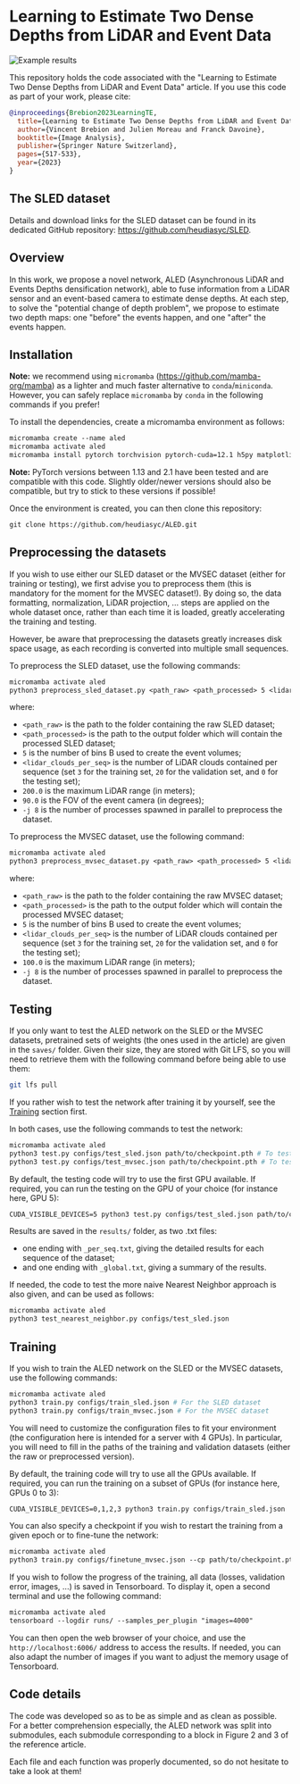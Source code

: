 # Learning to Estimate Two Dense Depths from LiDAR and Event Data

![Example results](https://www.hds.utc.fr/~vbrebion/dokuwiki/_media/fr/teaser_learning_to_estimate.png)

This repository holds the code associated with the "Learning to Estimate Two Dense Depths from LiDAR and Event Data" article. If you use this code as part of your work, please cite:

```BibTeX
@inproceedings{Brebion2023LearningTE,
  title={Learning to Estimate Two Dense Depths from LiDAR and Event Data},
  author={Vincent Brebion and Julien Moreau and Franck Davoine},
  booktitle={Image Analysis},
  publisher={Springer Nature Switzerland},
  pages={517-533},
  year={2023}
}
```

## The SLED dataset

Details and download links for the SLED dataset can be found in its dedicated GitHub repository: <https://github.com/heudiasyc/SLED>.

## Overview

In this work, we propose a novel network, ALED (Asynchronous LiDAR and Events Depths densification network), able to fuse information from a LiDAR sensor and an event-based camera to estimate dense depths. At each step, to solve the "potential change of depth problem", we propose to estimate two depth maps: one "before" the events happen, and one "after" the events happen.

## Installation

**Note:** we recommend using `micromamba` (<https://github.com/mamba-org/mamba>) as a lighter and much faster alternative to `conda`/`miniconda`.\
However, you can safely replace `micromamba` by `conda` in the following commands if you prefer!

To install the dependencies, create a micromamba environment as follows:

```txt
micromamba create --name aled
micromamba activate aled
micromamba install pytorch torchvision pytorch-cuda=12.1 h5py matplotlib opencv pandas pyyaml tensorboard tqdm -c pytorch -c nvidia -c conda-forge
```

**Note:** PyTorch versions between 1.13 and 2.1 have been tested and are compatible with this code. Slightly older/newer versions should also be compatible, but try to stick to these versions if possible!

Once the environment is created, you can then clone this repository:

```txt
git clone https://github.com/heudiasyc/ALED.git
```

## Preprocessing the datasets

If you wish to use either our SLED dataset or the MVSEC dataset (either for training or testing), we first advise you to preprocess them (this is mandatory for the moment for the MVSEC dataset!). By doing so, the data formatting, normalization, LiDAR projection, ... steps are applied on the whole dataset once, rather than each time it is loaded, greatly accelerating the training and testing.

However, be aware that preprocessing the datasets greatly increases disk space usage, as each recording is converted into multiple small sequences.

To preprocess the SLED dataset, use the following commands:

```txt
micromamba activate aled
python3 preprocess_sled_dataset.py <path_raw> <path_processed> 5 <lidar_clouds_per_seq> 200.0 90.0 -j 8
```

where:

- `<path_raw>` is the path to the folder containing the raw SLED dataset;
- `<path_processed>` is the path to the output folder which will contain the processed SLED dataset;
- `5` is the number of bins B used to create the event volumes;
- `<lidar_clouds_per_seq>` is the number of LiDAR clouds contained per sequence (set `3` for the training set, `20` for the validation set, and `0` for the testing set);
- `200.0` is the maximum LiDAR range (in meters);
- `90.0` is the FOV of the event camera (in degrees);
- `-j 8` is the number of processes spawned in parallel to preprocess the dataset.

To preprocess the MVSEC dataset, use the following command:

```txt
micromamba activate aled
python3 preprocess_mvsec_dataset.py <path_raw> <path_processed> 5 <lidar_clouds_per_seq> 100.0 -j 8
```

where:

- `<path_raw>` is the path to the folder containing the raw MVSEC dataset;
- `<path_processed>` is the path to the output folder which will contain the processed MVSEC dataset;
- `5` is the number of bins B used to create the event volumes;
- `<lidar_clouds_per_seq>` is the number of LiDAR clouds contained per sequence (set `3` for the training set, `20` for the validation set, and `0` for the testing set);
- `100.0` is the maximum LiDAR range (in meters);
- `-j 8` is the number of processes spawned in parallel to preprocess the dataset.

## Testing

If you only want to test the ALED network on the SLED or the MVSEC datasets, pretrained sets of weights (the ones used in the article) are given in the `saves/` folder. Given their size, they are stored with Git LFS, so you will need to retrieve them with the following command before being able to use them:

```bash
git lfs pull
```

If you rather wish to test the network after training it by yourself, see the [Training](#training) section first.

In both cases, use the following commands to test the network:

```bash
micromamba activate aled
python3 test.py configs/test_sled.json path/to/checkpoint.pth # To test on the SLED dataset
python3 test.py configs/test_mvsec.json path/to/checkpoint.pth # To test on the MVSEC dataset
```

By default, the testing code will try to use the first GPU available. If required, you can run the testing on the GPU of your choice (for instance here, GPU 5):

```txt
CUDA_VISIBLE_DEVICES=5 python3 test.py configs/test_sled.json path/to/checkpoint.pth
```

Results are saved in the `results/` folder, as two .txt files:

- one ending with `_per_seq.txt`, giving the detailed results for each sequence of the dataset;
- and one ending with `_global.txt`, giving a summary of the results.

If needed, the code to test the more naive Nearest Neighbor approach is also given, and can be used as follows:

```txt
micromamba activate aled
python3 test_nearest_neighbor.py configs/test_sled.json
```

## Training

If you wish to train the ALED network on the SLED or the MVSEC datasets, use the following commands:

```bash
micromamba activate aled
python3 train.py configs/train_sled.json # For the SLED dataset
python3 train.py configs/train_mvsec.json # For the MVSEC dataset
```

You will need to customize the configuration files to fit your environment (the configuration here is intended for a server with 4 GPUs). In particular, you will need to fill in the paths of the training and validation datasets (either the raw or preprocessed version).

By default, the training code will try to use all the GPUs available. If required, you can run the training on a subset of GPUs (for instance here, GPUs 0 to 3):

```txt
CUDA_VISIBLE_DEVICES=0,1,2,3 python3 train.py configs/train_sled.json
```

You can also specify a checkpoint if you wish to restart the training from a given epoch or to fine-tune the network:

```txt
micromamba activate aled
python3 train.py configs/finetune_mvsec.json --cp path/to/checkpoint.pth
```

If you wish to follow the progress of the training, all data (losses, validation error, images, ...) is saved in Tensorboard. To display it, open a second terminal and use the following command:

```txt
micromamba activate aled
tensorboard --logdir runs/ --samples_per_plugin "images=4000"
```

You can then open the web browser of your choice, and use the `http://localhost:6006/` address to access the results. If needed, you can also adapt the number of images if you want to adjust the memory usage of Tensorboard.

## Code details

The code was developed so as to be as simple and as clean as possible. For a better comprehension especially, the ALED network was split into submodules, each submodule corresponding to a block in Figure 2 and 3 of the reference article.

Each file and each function was properly documented, so do not hesitate to take a look at them!
